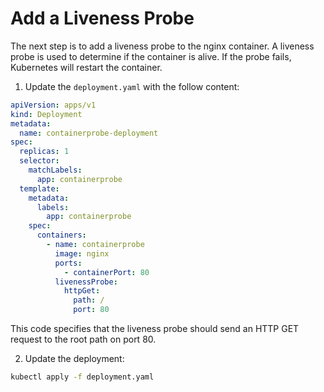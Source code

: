 # Add a Liveness Probe

The next step is to add a liveness probe to the nginx container. A liveness probe is used to determine if the container is alive. If the probe fails, Kubernetes will restart the container.

1. Update the `deployment.yaml` with the follow content:

```yaml
apiVersion: apps/v1
kind: Deployment
metadata:
  name: containerprobe-deployment
spec:
  replicas: 1
  selector:
    matchLabels:
      app: containerprobe
  template:
    metadata:
      labels:
        app: containerprobe
    spec:
      containers:
        - name: containerprobe
          image: nginx
          ports:
            - containerPort: 80
          livenessProbe:
            httpGet:
              path: /
              port: 80
```

This code specifies that the liveness probe should send an HTTP GET request to the root path on port 80.

2. Update the deployment:

```bash
kubectl apply -f deployment.yaml
```
